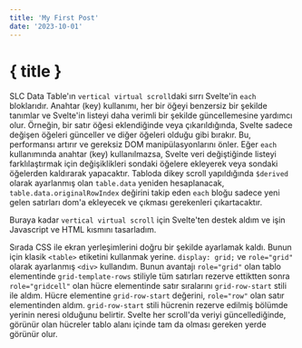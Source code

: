 ```yaml
---
title: 'My First Post'
date: '2023-10-01'
---
```


# { title }

SLC Data Table'ın `vertical virtual scroll`daki sırrı Svelte'in `each` bloklarıdır. Anahtar (key) kullanımı, her bir öğeyi benzersiz bir şekilde tanımlar ve Svelte'in listeyi daha verimli bir şekilde güncellemesine yardımcı olur. Örneğin, bir satır öğesi eklendiğinde veya çıkarıldığında, Svelte sadece değişen öğeleri günceller ve diğer öğeleri olduğu gibi bırakır. Bu, performansı artırır ve gereksiz DOM manipülasyonlarını önler. Eğer `each` kullanımında anahtar (key) kullanılmazsa, Svelte veri değiştiğinde listeyi farklılaştırmak için değişiklikleri sondaki öğelere ekleyerek veya sondaki öğelerden kaldırarak yapacaktır. Tabloda dikey scroll yapıldığında `$derived` olarak ayarlanmış olan `table.data` yeniden hesaplanacak, `table.data.originalRowIndex` değirini takip eden `each` bloğu sadece yeni gelen satırları dom'a ekleyecek ve çıkması gerekenleri çıkartacaktır.

Buraya kadar `vertical virtual scroll` için Svelte'ten destek aldım ve işin Javascript ve HTML kısmını tasarladım.

Sırada CSS ile ekran yerleşimlerini doğru bir şekilde ayarlamak kaldı. Bunun için klasik `<table>` etiketini kullanmak yerine. `display: grid;` ve `role="grid"` olarak ayarlanmış `<div>` kullandım. Bunun avantajı `role="grid"` olan tablo elementinde `grid-template-rows` stiliyle tüm satırları rezerve ettiktten sonra `role="gridcell"` olan hücre elementinde satır sıralarını `grid-row-start` stili ile aldım. Hücre elementine `grid-row-start` değerini, `role="row"` olan satır elementinden aldım. `grid-row-start` stili hücrenin rezerve edilmiş bölümde yerinin neresi olduğunu belirtir. Svelte her scroll'da veriyi güncellediğinde, görünür olan hücreler tablo alanı içinde tam da olması gereken yerde görünür olur.
